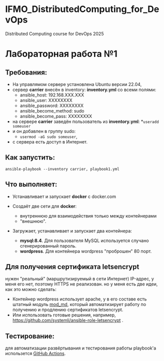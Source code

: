 # IFMO_DistributedComputing_for_DevOps
Distributed Computing course for DevOps 2025

# Лабораторная работа №1


Требования:
-----------
* На управлямом сервере установлена Ubuntu версии 22.04,
* сервер **carrier** внесён в inventory: **inventory.yml** со всеми полями:
  * ansible_host: 192.168.XXX.XXX
  * ansible_user: XXXXXXXX
  * ansible_password: XXXXXXXX
  * ansible_become_method: sudo
  * ansible_become_pass: XXXXXXXX
* на сервере **carrier** заведён пользователь из **inventory.yml**:
  *```useradd someuser```
* и он добавлен в группу sudo:
  * ```usermod -aG sudo someuser```,
* с сервера есть доступ в Интернет.

Как запустить:
--------------
```ansible-playbook --inventory carrier, playbook1.yml```

Что выполняет:
--------------
* Устанавливает и запускает **docker** c docker.com

* Создаёт две сети для **docker**:
  * внутреннюю для взаимодействия только между контейнерами
  * "внешнюю".

* Загружает, устанавливает и запускает два контейнера:
  * **mysql:8.4**. Для пользователя MySQL используется случано сгенерированный пароль.
  * **wordpress**. Для контейнера wordpress "проброшен" 80 порт.

Для получения сертификата **letsencrypt** 
-----------------------------------------
нужен "реальный" (маршрутизируемый в сети Интернет) IP-адрес, у меня его нет, поэтому HTTPS не реализован. но у меня есть две идеи, как это можно сделать:
  * Контейнер wordpress использует apache, у в его составе есть штатный модуль [mod_md](https://httpd.apache.org/docs/2.4/mod/mod_md.html),
который автоматизирует работу по получению и продлению сертификатов letsencrypt.
  * Или использовать готовые решения, например, https://github.com/systemli/ansible-role-letsencrypt .

Тестирование:
------------
для автоматизации развёртывания и тестирования работы playbook'а использется [GitHub Actions](https://github.com/features/actions).
